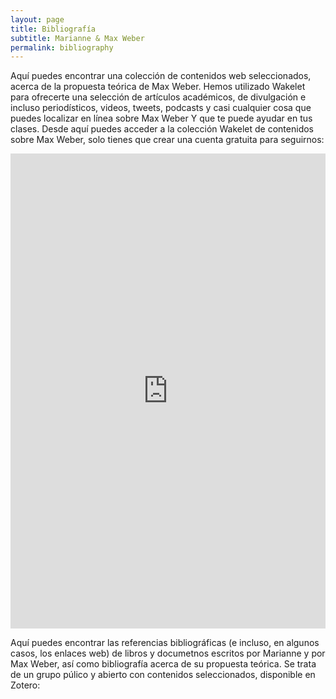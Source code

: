 ```yaml
---
layout: page
title: Bibliografía
subtitle: Marianne & Max Weber
permalink: bibliography
---
```


Aquí puedes encontrar una colección de contenidos web seleccionados, acerca de la propuesta teórica de Max Weber. Hemos utilizado Wakelet para ofrecerte una selección de artículos académicos, de divulgación e incluso periodísticos, videos, tweets, podcasts y casi cualquier cosa que puedes localizar en línea sobre Max Weber Y que te puede ayudar en tus clases. Desde aquí puedes acceder a la colección Wakelet de contenidos sobre Max Weber, solo tienes que crear una cuenta gratuita para seguirnos:

<iframe class="wakeletEmbed" width="100%" height="760px" src="https://embed.wakelet.com/wakes/Yxk0TreB1s0gFxpdKWhbQ/horizontal?border=1" style="border: none" allow="autoplay"></iframe><!-- Please only call https://embed-assets.wakelet.com/wakelet-embed.js once per page --><script src="https://embed-assets.wakelet.com/wakelet-embed.js" charset="UTF-8"></script>

Aquí puedes encontrar las referencias bibliográficas (e incluso, en algunos casos, los enlaces web) de libros y documetnos escritos por Marianne y por Max Weber, así como bibliografía acerca de su propuesta teórica. Se trata de un grupo púlico y abierto con contenidos seleccionados, disponible en Zotero: 

<script src="https://bibbase.org/show?bib=https%3A%2F%2Fapi.zotero.org%2Fgroups%2F4395680%2Fitems%3Fkey%3D8nFMMhKltqyZULmOWA3zTIjy%26format%3Dbibtex%26limit%3D100&jsonp=1"></script>

